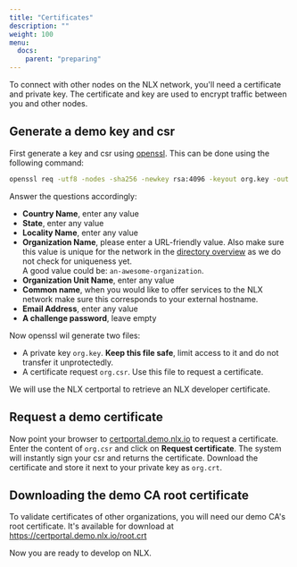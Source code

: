 ```yaml
---
title: "Certificates"
description: ""
weight: 100
menu:
  docs:
    parent: "preparing"
---
```


To connect with other nodes on the NLX network, you'll need a certificate and private key. The certificate and key are used to encrypt traffic between you and other nodes.

## Generate a demo key and csr

First generate a key and csr using [openssl](https://www.openssl.org/). This can be done using the following command:

```bash
openssl req -utf8 -nodes -sha256 -newkey rsa:4096 -keyout org.key -out org.csr
```

Answer the questions accordingly:

- **Country Name**, enter any value
- **State**, enter any value
- **Locality Name**, enter any value
- **Organization Name**, please enter a URL-friendly value. Also make sure this value is unique for the network in the [directory overview](https://directory.demo.nlx.io) as we do not check for uniqueness yet.<br>A good value could be: `an-awesome-organization`.
- **Organization Unit Name**, enter any value
- **Common name**, when you would like to offer services to the NLX network make sure this corresponds to your external hostname.
- **Email Address**, enter any value
- **A challenge password**, leave empty

Now openssl wil generate two files:

- A private key `org.key`.  **Keep this file safe**, limit access to it and do not transfer it unprotectedly.
- A certificate request `org.csr`. Use this file to request a certificate.

We will use the NLX certportal to retrieve an NLX developer certificate.

## Request a demo certificate

Now point your browser to [certportal.demo.nlx.io](https://certportal.demo.nlx.io) to request a certificate. Enter the content of `org.csr` and click on **Request certificate**. The system will instantly sign your csr and returns the certificate. Download the certificate and store it next to your private key as `org.crt`.

## Downloading the demo CA root certificate

To validate certificates of other organizations, you will need our demo CA's root certificate. It's available for download at https://certportal.demo.nlx.io/root.crt

Now you are ready to develop on NLX.
